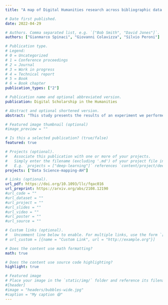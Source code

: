 ```yaml
---
title: "A map of Digital Humanities research across bibliographic data sources"

# Date first published.
date: 2022-04-29

# Authors. Comma separated list, e.g. `["Bob Smith", "David Jones"]`.
authors: ["Gianmarco Spinaci", "Giovanni Colavizza", "Silvio Peroni"]

# Publication type.
# Legend:
# 0 = Uncategorized
# 1 = Conference proceedings
# 2 = Journal
# 3 = Work in progress
# 4 = Technical report
# 5 = Book
# 6 = Book chapter
publication_types: ["2"]

# Publication name and optional abbreviated version.
publication: Digital Scholarship in the Humanities

# Abstract and optional shortened version.
abstract: "This study presents the results of an experiment we performed to measure the coverage of Digital Humanities (DH) publications in mainstream open and proprietary bibliographic data sources, by further highlighting the relations among DH and other disciplines. We created a list of DH journals based on manual curation and bibliometric data. We used that list to identify DH publications in the bibliographic data sources under consideration. We used the ERIH-PLUS list of journals to identify Social Sciences and Humanities (SSH) publications. We analysed the citation links they included to understand the relationship between DH publications and SSH and non-SSH fields. Crossref emerges as the database containing the highest number of DH publications. Citations from and to DH publications show strong connections between DH and research in Computer Science, Linguistics, Psychology, and Pedagogical & Educational Research. Computer Science is responsible for a large part of incoming and outgoing citations to and from DH research, which suggests a reciprocal interest between the two disciplines. This is the first bibliometric study of DH research involving several bibliographic data sources, including open and proprietary databases. The list of DH journals we created might be only partially representative of broader DH research. In addition, some DH publications could have been cut off from the study since we did not consider books and other publications published in proceedings of DH conferences and workshops. Finally, we used a specific time coverage (2000–2018) that could have prevented the inclusion of additional DH publications."

# Featured image thumbnail (optional)
#image_preview = ""

# Is this a selected publication? (true/false)
featured: true

# Projects (optional).
#   Associate this publication with one or more of your projects.
#   Simply enter the filename (excluding '.md') of your project file in `content/project/`.
#   E.g. `projects = ["deep-learning"]` references `content/project/deep-learning.md`.
projects: ["Data Science-mapping-AH"]

# Links (optional).
url_pdf: https://doi.org/10.1093/llc/fqac016
url_preprint: https://arxiv.org/abs/2108.12190
#url_code = ""
#url_dataset = ""
#url_project = ""
#url_slides = ""
#url_video = ""
#url_poster = ""
#url_source = ""

# Custom links (optional).
#   Uncomment line below to enable. For multiple links, use the form `[{...}, {...}, {...}]`.
# url_custom = [{name = "Custom Link", url = "http://example.org"}]

# Does the content use math formatting?
math: true

# Does the content use source code highlighting?
highlight: true

# Featured image
# Place your image in the `static/img/` folder and reference its filename below, e.g. `image = "example.jpg"`.
#[header]
#image = "headers/bubbles-wide.jpg"
#caption = "My caption 😄"
---
```

